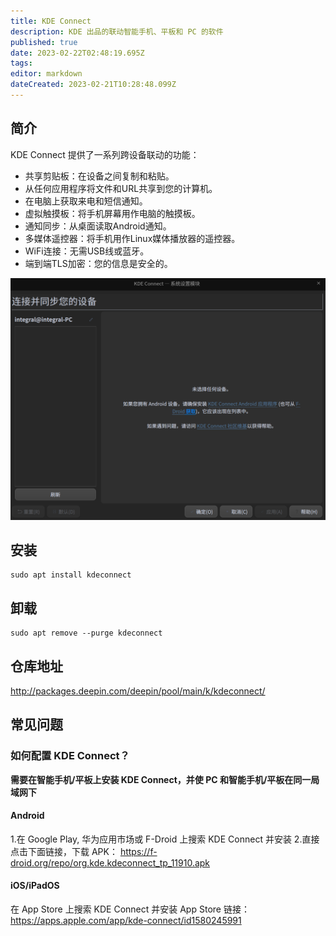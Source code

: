 ```yaml
---
title: KDE Connect
description: KDE 出品的联动智能手机、平板和 PC 的软件
published: true
date: 2023-02-22T02:48:19.695Z
tags: 
editor: markdown
dateCreated: 2023-02-21T10:28:48.099Z
---
```


## 简介
KDE Connect 提供了一系列跨设备联动的功能：
- 共享剪贴板：在设备之间复制和粘贴。
- 从任何应用程序将文件和URL共享到您的计算机。
- 在电脑上获取来电和短信通知。
- 虚拟触摸板：将手机屏幕用作电脑的触摸板。
- 通知同步：从桌面读取Android通知。
- 多媒体遥控器：将手机用作Linux媒体播放器的遥控器。
- WiFi连接：无需USB线或蓝牙。
- 端到端TLS加密：您的信息是安全的。

![kde_connect.png](/kde_connect.png)
## 安装
```
sudo apt install kdeconnect
```

## 卸载
```
sudo apt remove --purge kdeconnect
```

## 仓库地址
http://packages.deepin.com/deepin/pool/main/k/kdeconnect/
## 常见问题
### 如何配置 KDE Connect？
**需要在智能手机/平板上安装 KDE Connect，并使 PC 和智能手机/平板在同一局域网下**
#### Android
1.在 Google Play, 华为应用市场或 F-Droid 上搜索 KDE Connect 并安装
2.直接点击下面链接，下载 APK：
https://f-droid.org/repo/org.kde.kdeconnect_tp_11910.apk
#### iOS/iPadOS
在 App Store 上搜索 KDE Connect 并安装
App Store 链接：https://apps.apple.com/app/kde-connect/id1580245991
